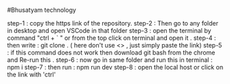 #Bhusatyam technology 

step-1 : copy the https link of the repository.
step-2 : Then go to any folder in desktop and open VSCode in that folder 
step-3 : open the terminal by command "ctrl + ` " or from the top click on terminal and open it .
step-4 : then write : git clone <copied link> . ( here don't use <> , just simply paste the link)
step-5 : if this command does not work then download git bash from the chrome and Re-run this .
step-6 : now go in same folder and run this in terminal : npm i
step-7 : then run : npm run dev 
step-8 : open the local host or click on the link with 'ctrl'

